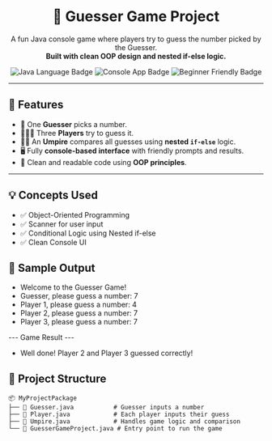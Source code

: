 <h1 align="center">🎯 Guesser Game Project</h1>

<p align="center">
  A fun Java console game where players try to guess the number picked by the Guesser. <br />
  <strong>Built with clean OOP design and nested if-else logic.</strong>
</p>

<p align="center">
  <img src="https://img.shields.io/badge/Language-Java-blue?style=for-the-badge&logo=openjdk&logoColor=white" alt="Java Language Badge" />
  <img src="https://img.shields.io/badge/Console%20App-Running-brightgreen?style=for-the-badge&logo=terminal&logoColor=white" alt="Console App Badge" />
  <img src="https://img.shields.io/badge/Beginners-Welcome-yellow?style=for-the-badge&logo=handshake&logoColor=black" alt="Beginner Friendly Badge" />
</p>


---

## 📌 Features

- 👤 One **Guesser** picks a number.
- 🧑‍🤝‍🧑 Three **Players** try to guess it.
- 🧑‍⚖️ An **Umpire** compares all guesses using **nested `if-else`** logic.
- 🖥️ Fully **console-based interface** with friendly prompts and results.
- 🧼 Clean and readable code using **OOP principles**.

---

## 💡 Concepts Used
- ✅ Object-Oriented Programming
- ✅ Scanner for user input
- ✅ Conditional Logic using Nested if-else
- ✅ Clean Console UI


## 📸 Sample Output

- Welcome to the Guesser Game!
- Guesser, please guess a number: 7
- Player 1, please guess a number: 4
- Player 2, please guess a number: 7
- Player 3, please guess a number: 7

 --- Game Result ---
- Well done! Player 2 and Player 3 guessed correctly!




## 🧱 Project Structure

```plaintext
📦 MyProjectPackage
├── 📄 Guesser.java           # Guesser inputs a number
├── 📄 Player.java            # Each player inputs their guess
├── 📄 Umpire.java            # Handles game logic and comparison
└── 📄 GuesserGameProject.java # Entry point to run the game

